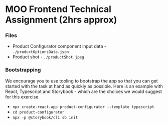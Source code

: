 # MOO Frontend Technical Assignment (2hrs approx)

### Files

* Product Configurator component input data - `./productOptionsData.json`
* Product shot - `./productShot.jpeg`

### Bootstrapping 

We encourage you to use tooling to bootstrap the app so that you can get started with the task at hand as quickly as possible.  Here is an example with React, Typescript and Storybook - which are the choices we would suggest for this exercise.

- `npx create-react-app product-configurator --template typescript` 
- `cd product-configurator`
- `npx -p @storybook/cli sb init`
